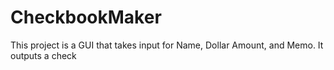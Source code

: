 # CheckbookMaker
This project is a GUI that takes input for Name, Dollar Amount, and Memo. It outputs a check
